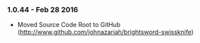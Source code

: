 ### 1.0.44 - Feb 28 2016
* Moved Source Code Root to GitHub (http://www.github.com/johnazariah/brightsword-swissknife)
